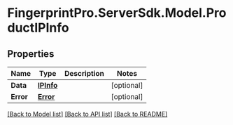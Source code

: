 # FingerprintPro.ServerSdk.Model.ProductIPInfo
## Properties

Name | Type | Description | Notes
------------ | ------------- | ------------- | -------------
**Data** | [**IPInfo**](IPInfo.md) |  | [optional] 
**Error** | [**Error**](Error.md) |  | [optional] 

[[Back to Model list]](../README.md#documentation-for-models) [[Back to API list]](../README.md#documentation-for-api-endpoints) [[Back to README]](../README.md)

